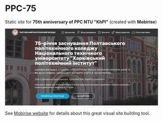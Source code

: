 # PPC-75
Static site for **75th anniversary of PPC NTU "KhPI"** (created with **Mobirise**)

![](https://github.com/ppc-ntu-khpi/ppc-75/blob/master/Screen.PNG)

See [Mobirise website](https://mobirise.com/ru/) for details about this great visual site building tool.


